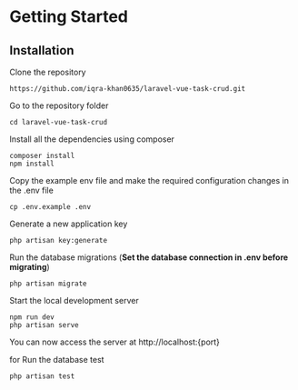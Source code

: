 # Getting Started

## Installation

Clone the repository

    https://github.com/iqra-khan0635/laravel-vue-task-crud.git

Go to the repository folder

    cd laravel-vue-task-crud

Install all the dependencies using composer

    composer install
    npm install

Copy the example env file and make the required configuration changes in the .env file

    cp .env.example .env

Generate a new application key

    php artisan key:generate

Run the database migrations (**Set the database connection in .env before migrating**)

    php artisan migrate

Start the local development server

    npm run dev
    php artisan serve

You can now access the server at http://localhost:{port}

for Run the database test

    php artisan test
